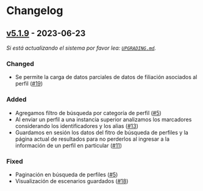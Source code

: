 # Changelog

## [v5.1.9] - 2023-06-23

_Si está actualizando el sistema por favor lea:  [`UPGRADING.md`](https://github.com/fundacion-sadosky/genis/blob/main/UPGRADING.md)._

### Changed
	
- Se permite la carga de datos parciales de datos de filiación asociados al perfil ([#19](https://github.com/fundacion-sadosky/genis/issues/19))

### Added

- Agregamos filtro de búsqueda por categoría de perfil ([#5](https://github.com/fundacion-sadosky/genis/issues/5))
- Al enviar un perfil a una instancia superior analizamos los marcadores considerando los identificadores y los alias ([#13](https://github.com/fundacion-sadosky/genis/issues/13))
- Guardamos en sesión los datos del fitro de búsqueda de perfiles y la página actual de resultados para no perderlos al ingresar a la información de un perfil en particular ([#11](https://github.com/fundacion-sadosky/genis/issues/11))


### Fixed

- Paginación en búsqueda de perfiles ([#5](https://github.com/fundacion-sadosky/genis/issues/5))
- Visualización de escenarios guardados ([#18](https://github.com/fundacion-sadosky/genis/issues/18))

[v5.1.9]: https://github.com/fundacion-sadosky/genis/releases/tag/v5.1.9
